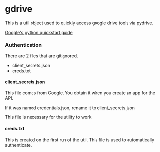 # gdrive

This is a util object used to quickly access google drive tools via pydrive.

[Google's python quickstart guide](https://developers.google.com/drive/api/v3/quickstart/python)

### Authentication

There are 2 files that are gitignored. 
* client_secrets.json
* creds.txt

#### client_secrets.json 

This file comes from Google. You obtain it when you create an app for the API. 

If it was named credentials.json, rename it to client_secrets.json

This file is necessary for the utility to work

#### creds.txt

This is created on the first run of the util. This file is used to automatically authenticate.